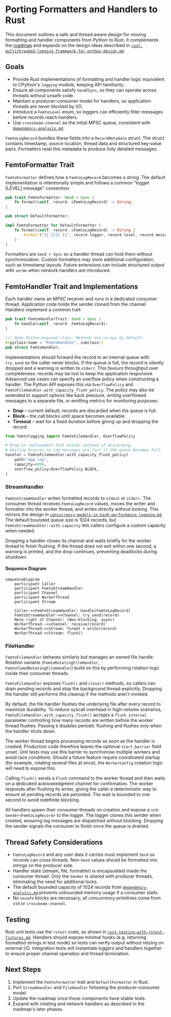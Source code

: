 # Porting Formatters and Handlers to Rust

This document outlines a safe and thread‑aware design for moving formatting and
handler components from Python to Rust. It complements the
[roadmap](./roadmap.md) and expands on the design ideas described in
[`rust-multithreaded-logging-framework-for-python-design.md`](./rust-multithreaded-logging-framework-for-python-design.md).

## Goals

- Provide Rust implementations of formatting and handler logic equivalent to
  CPython's `logging` module, keeping API familiarity.
- Ensure all components satisfy `Send`/`Sync`, so they can operate across
  threads without unsafe code.
- Maintain a producer–consumer model for handlers, so application threads are
  never blocked by I/O.
- Introduce a `FemtoLevel` enum, so loggers can efficiently filter messages
  before records reach handlers.
- Use `crossbeam-channel` as the initial MPSC queue, consistent with
  [`dependency-analysis.md`](./dependency-analysis.md).

`FemtoLogRecord` bundles these fields into a `RecordMetadata` struct. The struct
contains timestamp, source location, thread data and structured key‑value pairs.
Formatters read this metadata to produce fully detailed messages.

## FemtoFormatter Trait

`FemtoFormatter` defines how a `FemtoLogRecord` becomes a string. The default
implementation is intentionally simple and follows a common "logger [LEVEL]
message" convention:

```rust
pub trait FemtoFormatter: Send + Sync {
    fn format(&self, record: &FemtoLogRecord) -> String;
}

pub struct DefaultFormatter;

impl FemtoFormatter for DefaultFormatter {
    fn format(&self, record: &FemtoLogRecord) -> String {
        format!("{} [{}] {}", record.logger, record.level, record.message)
    }
}
```

Formatters are `Send + Sync` so a handler thread can hold them without
synchronization. Custom formatters may store additional configuration, such as
timestamp layouts. Future extensions can include structured output with `serde`
when network handlers are introduced.

## FemtoHandler Trait and Implementations

Each handler owns an MPSC receiver and runs in a dedicated consumer thread.
Application code holds the sender cloned from the channel. Handlers implement a
common trait:

```rust
pub trait FemtoHandlerTrait: Send + Sync {
    fn handle(&self, record: FemtoLogRecord);
}

/// Base Python-exposed class. Methods are no-ops by default.
#[pyclass(name = "FemtoHandler", subclass)]
pub struct FemtoHandler;
```

Implementations should forward the record to an internal queue with `try_send`
so the caller never blocks. If the queue is full, the record is silently dropped
and a warning is written to `stderr`. This favours throughput over completeness:
records may be lost to keep the application responsive. Advanced use cases can
specify an overflow policy when constructing a handler. The Python API exposes
this via `OverflowPolicy` and `FemtoFileHandler.with_capacity_flush_policy`. The
policy may also be extended to support options like back pressure, writing
overflowed messages to a separate file, or emitting metrics for monitoring
purposes:

- **Drop** – current default; records are discarded when the queue is full.
- **Block** – the call blocks until space becomes available.
- **Timeout** – wait for a fixed duration before giving up and dropping the
  record.

```python
from femtologging import FemtoFileHandler, OverflowPolicy

# Drop-in replacement that blocks instead of discarding.
# Waiting ensures no log messages are lost if the queue becomes full.
handler = FemtoFileHandler.with_capacity_flush_policy(
    path="app.log",
    capacity=4096,
    overflow_policy=OverflowPolicy.BLOCK,
)
```

### StreamHandler

`FemtoStreamHandler` writes formatted records to `stdout` or `stderr`. The
consumer thread receives `FemtoLogRecord` values, moves the writer and formatter
into the worker thread, and writes directly without locking. This mirrors the
design in
[`concurrency-models-in-high-performance-logging.md`](./concurrency-models-in-high-performance-logging.md#1-the-picologging-concurrency-model-a-hybrid-approach).
The default bounded queue size is 1024 records, but
`FemtoStreamHandler::with_capacity` lets callers configure a custom capacity
when needed.

Dropping a handler closes its channel and waits briefly for the worker thread to
finish flushing. If the thread does not exit within one second, a warning is
printed, and the drop continues, preventing deadlocks during shutdown.

#### Sequence Diagram

```mermaid
sequenceDiagram
    participant Caller
    participant FemtoStreamHandler
    participant Channel
    participant WorkerThread
    participant Stream

    Caller->>FemtoStreamHandler: handle(FemtoLogRecord)
    FemtoStreamHandler->>Channel: try_send(record)
    Note right of Channel: (Non-blocking, async)
    WorkerThread-->>Channel: receive(record)
    WorkerThread->>Stream: format + write(record)
    WorkerThread->>Stream: flush()
```

### FileHandler

`FemtoFileHandler` behaves similarly but manages an owned file handle. Rotation
variants (`FemtoRotatingFileHandler`, `FemtoTimedRotatingFileHandler`) build on
this by performing rotation logic inside their consumer threads.

`FemtoFileHandler` exposes `flush()` and `close()` methods, so callers can drain
pending records and stop the background thread explicitly. Dropping the handler
still performs this cleanup if the methods aren't invoked.

By default, the file handler flushes the underlying file after every record to
maximize durability. To reduce syscall overhead in high-volume scenarios,
`FemtoFileHandler.with_capacity_flush()` accepts a `flush_interval` parameter
controlling how many records are written before the worker thread flushes.
Passing `0` disables periodic flushing and flushes only when the handler shuts
down.

The worker thread begins processing records as soon as the handler is created.
Production code therefore leaves the optional `start_barrier` field unset. Unit
tests may use this barrier to synchronise multiple workers and avoid race
conditions. Should a future feature require coordinated startup (for example,
rotating several files at once), the `WorkerConfig` creation logic will need to
expose this.

Calling `flush()` sends a `Flush` command to the worker thread and then waits on
a dedicated acknowledgment channel for confirmation. The worker responds after
flushing its writer, giving the caller a deterministic way to ensure all pending
records are persisted. The wait is bounded to one second to avoid indefinite
blocking.

All handlers spawn their consumer threads on creation and expose a
`snd: Sender<FemtoLogRecord>` to the logger. The logger clones this sender when
created, ensuring log messages are dispatched without blocking. Dropping the
sender signals the consumer to finish once the queue is drained.

## Thread Safety Considerations

- `FemtoLogRecord` and any user data it carries must implement `Send` so records
  can cross threads. Non‑`Send` values should be formatted into strings on the
  producer side.
- Handler state (stream, file, formatter) is encapsulated inside the consumer
  thread. Only the `Sender` is shared with producer threads, eliminating the
  need for additional locks.
- The default bounded capacity of 1024 records from
  [`dependency-analysis.md`](./dependency-analysis.md) prevents unbounded memory
  usage if a consumer stalls.
- No `unsafe` blocks are necessary; all concurrency primitives come from `std`
  or `crossbeam-channel`.

## Testing

Rust unit tests use the `rstest` crate, as shown in
[`rust-testing-with-rstest-fixtures.md`](./rust-testing-with-rstest-fixtures.md).
Handlers should expose minimal hooks (e.g. returning formatted strings in test
mode) so tests can verify output without relying on external I/O. Integration
tests will instantiate loggers and handlers together to ensure proper channel
operation and thread termination.

## Next Steps

1. Implement the `FemtoFormatter` trait and `DefaultFormatter` in Rust.
2. Port `StreamHandler` and `FileHandler` following the producer–consumer model.
3. Update the roadmap once these components have stable tests.
4. Expand with rotating and network handlers as described in the roadmap's later
   phases.

